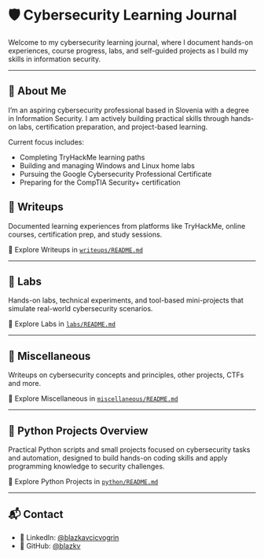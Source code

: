# 🛡️ Cybersecurity Learning Journal

Welcome to my cybersecurity learning journal, where I document hands-on experiences, course progress, labs, and self-guided projects as I build my skills in information security.

---

## 👋 About Me

I’m an aspiring cybersecurity professional based in Slovenia with a degree in Information Security. I am actively building practical skills through hands-on labs, certification preparation, and project-based learning.

Current focus includes:
- Completing TryHackMe learning paths
- Building and managing Windows and Linux home labs
- Pursuing the Google Cybersecurity Professional Certificate
- Preparing for the CompTIA Security+ certification

## 📝 Writeups

Documented learning experiences from platforms like TryHackMe, online courses, certification prep, and study sessions.

📁 Explore Writeups in [`writeups/README.md`](writeups/README.md)

---

## 🧪 Labs

Hands-on labs, technical experiments, and tool-based mini-projects that simulate real-world cybersecurity scenarios.

📁 Explore Labs in [`labs/README.md`](labs/README.md)

---

## 🧠 Miscellaneous

Writeups on cybersecurity concepts and principles, other projects, CTFs and more.

📁 Explore Miscellaneous in [`miscellaneous/README.md`](miscellaneous/README.md)

---

## 🐍 Python Projects Overview

Practical Python scripts and small projects focused on cybersecurity tasks and automation, designed to build hands-on coding skills and apply programming knowledge to security challenges.

📁 Explore Python Projects in [`python/README.md`](python/README.md)

---

## 📬 Contact

- 💼 LinkedIn: [@blazkavcicvogrin](https://www.linkedin.com/in/blazkavcicvogrin/)  
- 🐙 GitHub: [@blazkv](https://github.com/blazkv)
